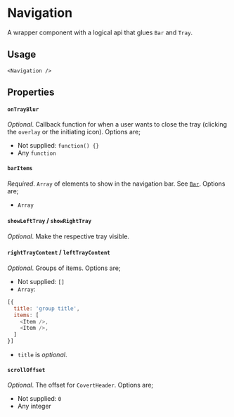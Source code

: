 # Navigation

A wrapper component with a logical api that glues `Bar` and `Tray`.

## Usage

```
<Navigation />
```

## Properties

#### `onTrayBlur`

_Optional_. Callback function for when a user wants to close the tray (clicking the `overlay` or the initiating icon). Options are;

* Not supplied: `function() {}`
* Any `function`

#### `barItems`

_Required_. `Array` of elements to show in the navigation bar. See [`Bar`](#Bar). Options are;

* `Array`

#### `showLeftTray` / `showRightTray`

_Optional_. Make the respective tray visible.

#### `rightTrayContent` / `leftTrayContent`

_Optional_. Groups of items. Options are;

* Not supplied: `[]`
* `Array`:
```javascript
[{
  title: 'group title',
  items: [
    <Item />,
    <Item />,
  ]
}]
```
* `title` is _optional_.

#### `scrollOffset`

_Optional_. The offset for `CovertHeader`. Options are;

* Not supplied: `0`
* Any integer
